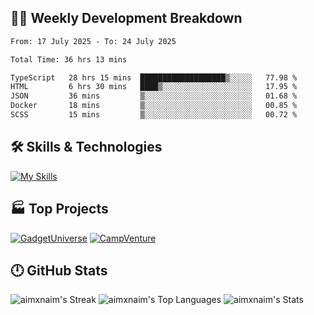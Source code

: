 

## 🧑‍💻 Weekly Development Breakdown

<!--START_SECTION:waka-->

```txt
From: 17 July 2025 - To: 24 July 2025

Total Time: 36 hrs 13 mins

TypeScript   28 hrs 15 mins  ███████████████████▒░░░░░   77.98 %
HTML         6 hrs 30 mins   ████▒░░░░░░░░░░░░░░░░░░░░   17.95 %
JSON         36 mins         ▒░░░░░░░░░░░░░░░░░░░░░░░░   01.68 %
Docker       18 mins         ▒░░░░░░░░░░░░░░░░░░░░░░░░   00.85 %
SCSS         15 mins         ▒░░░░░░░░░░░░░░░░░░░░░░░░   00.72 %
```

<!--END_SECTION:waka-->

## 🛠️ Skills & Technologies

[![My Skills](https://skillicons.dev/icons?i=angular,react,docker,mongodb,nodejs,express,github,bootstrap,prisma,postman,postgres&perline=8)](https://skillicons.dev)

## 🏭 Top Projects

[![GadgetUniverse](https://github-readme-stats.vercel.app/api/pin/?username=aimxnaim&repo=GadgetUniverse&theme=tokyonight&show_icons=true&hide_border=true)](https://github.com/aimxnaim/GadgetUniverse)
[![CampVenture](https://github-readme-stats.vercel.app/api/pin/?username=aimxnaim&repo=CampVenture&theme=tokyonight&show_icons=true&hide_border=true)](https://github.com/aimxnaim/CampVenture)

## 🕛 GitHub Stats

![aimxnaim's Streak](https://streak-stats.demolab.com?user=aimxnaim&theme=tokyonight&show_icons=true&hide_border=true)
![aimxnaim's Top Languages](https://github-readme-stats.vercel.app/api/top-langs/?username=aimxnaim&theme=tokyonight&show_icons=true&hide_border=true&layout=compact)
![aimxnaim's Stats](https://github-readme-stats.vercel.app/api?username=aimxnaim&theme=tokyonight&show_icons=true&hide_border=true&count_private=true)




